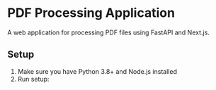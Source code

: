 # PDF Processing Application

A web application for processing PDF files using FastAPI and Next.js.

## Setup

1. Make sure you have Python 3.8+ and Node.js installed
2. Run setup:
